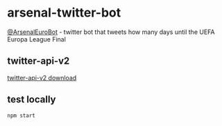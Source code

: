 # arsenal-twitter-bot

[@ArsenalEuroBot](https://twitter.com/ArsenalEuroBot) - twitter bot that tweets how many days until the UEFA Europa League Final

## twitter-api-v2

[twitter-api-v2 download](https://www.npmjs.com/package/twitter-api-v2)

## test locally

`npm start`
